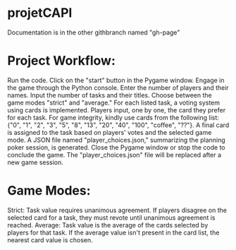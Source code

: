 # projetCAPI
Documentation is in the other githbranch named "gh-page"

# Project Workflow:

Run the code.
Click on the "start" button in the Pygame window.
Engage in the game through the Python console.
Enter the number of players and their names.
Input the number of tasks and their titles.
Choose between the game modes "strict" and "average."
For each listed task, a voting system using cards is implemented.
Players input, one by one, the card they prefer for each task. For game integrity, kindly use cards from the following list: {"0", "1", "2", "3", "5", "8", "13", "20", "40", "100", "coffee", "??"}.
A final card is assigned to the task based on players' votes and the selected game mode.
A JSON file named "player_choices.json," summarizing the planning poker session, is generated.
Close the Pygame window or stop the code to conclude the game.
The "player_choices.json" file will be replaced after a new game session.

# Game Modes:
Strict: Task value requires unanimous agreement. If players disagree on the selected card for a task, they must revote until unanimous agreement is reached.
Average: Task value is the average of the cards selected by players for that task. If the average value isn't present in the card list, the nearest card value is chosen.
